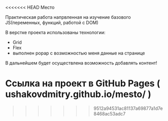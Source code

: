 <<<<<<< HEAD
Место

Практическая работа напрвленная на изучение базового JS(переменных, функций, работой с DOM)

В верстке проекта использованы технологии:

- Grid
- Flex
- выполнен popap с возможностью меня данные на странице

В дальнейшем будет осуществлена возможность добавлять контент!

Ссылка на проект в GitHub Pages ( ushakovdmitry.github.io/mesto/ )
=======

>>>>>>> 9512a94531ac81137a69877a1d7e8468ac53adc7
